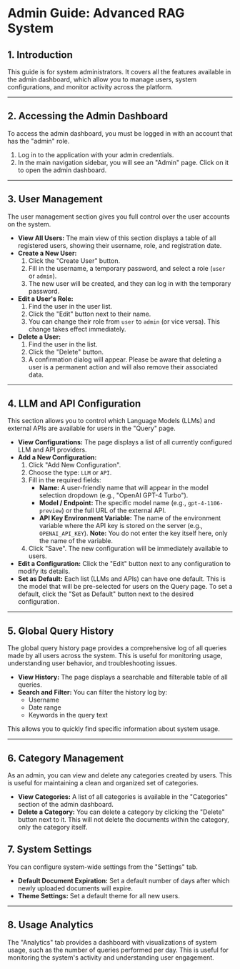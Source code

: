 # Admin Guide: Advanced RAG System

## 1. Introduction

This guide is for system administrators. It covers all the features available in the admin dashboard, which allow you to manage users, system configurations, and monitor activity across the platform.

---

## 2. Accessing the Admin Dashboard

To access the admin dashboard, you must be logged in with an account that has the "admin" role.

1.  Log in to the application with your admin credentials.
2.  In the main navigation sidebar, you will see an "Admin" page. Click on it to open the admin dashboard.

---

## 3. User Management

The user management section gives you full control over the user accounts on the system.

*   **View All Users:** The main view of this section displays a table of all registered users, showing their username, role, and registration date.
*   **Create a New User:**
    1.  Click the "Create User" button.
    2.  Fill in the username, a temporary password, and select a role (`user` or `admin`).
    3.  The new user will be created, and they can log in with the temporary password.
*   **Edit a User's Role:**
    1.  Find the user in the user list.
    2.  Click the "Edit" button next to their name.
    3.  You can change their role from `user` to `admin` (or vice versa). This change takes effect immediately.
*   **Delete a User:**
    1.  Find the user in the list.
    2.  Click the "Delete" button.
    3.  A confirmation dialog will appear. Please be aware that deleting a user is a permanent action and will also remove their associated data.

---

## 4. LLM and API Configuration

This section allows you to control which Language Models (LLMs) and external APIs are available for users in the "Query" page.

*   **View Configurations:** The page displays a list of all currently configured LLM and API providers.
*   **Add a New Configuration:**
    1.  Click "Add New Configuration".
    2.  Choose the type: `LLM` or `API`.
    3.  Fill in the required fields:
        *   **Name:** A user-friendly name that will appear in the model selection dropdown (e.g., "OpenAI GPT-4 Turbo").
        *   **Model / Endpoint:** The specific model name (e.g., `gpt-4-1106-preview`) or the full URL of the external API.
        *   **API Key Environment Variable:** The name of the environment variable where the API key is stored on the server (e.g., `OPENAI_API_KEY`). **Note:** You do not enter the key itself here, only the name of the variable.
    4.  Click "Save". The new configuration will be immediately available to users.
*   **Edit a Configuration:** Click the "Edit" button next to any configuration to modify its details.
*   **Set as Default:** Each list (LLMs and APIs) can have one default. This is the model that will be pre-selected for users on the Query page. To set a default, click the "Set as Default" button next to the desired configuration.

---

## 5. Global Query History

The global query history page provides a comprehensive log of all queries made by all users across the system. This is useful for monitoring usage, understanding user behavior, and troubleshooting issues.

*   **View History:** The page displays a searchable and filterable table of all queries.
*   **Search and Filter:** You can filter the history log by:
    *   Username
    *   Date range
    *   Keywords in the query text

This allows you to quickly find specific information about system usage.

---

## 6. Category Management

As an admin, you can view and delete any categories created by users. This is useful for maintaining a clean and organized set of categories.

*   **View Categories:** A list of all categories is available in the "Categories" section of the admin dashboard.
*   **Delete a Category:** You can delete a category by clicking the "Delete" button next to it. This will not delete the documents within the category, only the category itself.

## 7. System Settings

You can configure system-wide settings from the "Settings" tab.

*   **Default Document Expiration:** Set a default number of days after which newly uploaded documents will expire.
*   **Theme Settings:** Set a default theme for all new users.

---

## 8. Usage Analytics

The "Analytics" tab provides a dashboard with visualizations of system usage, such as the number of queries performed per day. This is useful for monitoring the system's activity and understanding user engagement.
